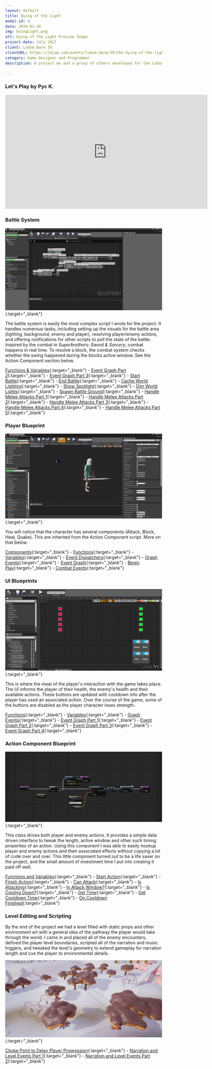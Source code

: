 ```yaml
---
layout: default
title: Dying of the Light
modal-id: 4
date: 2019-01-28
img: DyingLight.png
alt: Dying of the Light Preview Image
project-date: July 2017
client: Ludum Dare 39
clientURL: https://ldjam.com/events/ludum-dare/39/the-dying-of-the-light/
category: Game Designer and Programmer
description: A project me and a group of others developed for the Ludum Dare 39 competitiontheme "Running out of Power".

---
```


### Let's Play by Pyc K.
<iframe src="https://www.youtube.com/embed/W37CbVgPvhA?rel=0" width="650" height="366" frameborder="0" allow="autoplay; encrypted-media" allowfullscreen></iframe>

### Battle System

[![Event Graph](/img/LD/BP_BattleSystem0_EventGraph_Preview.PNG)](/img/LD/BP_BattleSystem0_EventGraph.PNG){:target="_blank"}

The battle system is easily the most complex script I wrote for the project. It handles numerous tasks, including setting up the visuals for the battle area (lighting, background, enemy and player), resolving player/enemy actions, and offering notifications for other scripts to poll the state of the battle. Inspired by the combat in _Superbrothers: Sword & Sorcery_, combat happens in real time. To resolve a block, the combat system checks whether the swing happened during the blocks active window. See the Action Component section below.

[Functions & Variables](/img/LD/BP_BattleSystem0_VarsFuncs.PNG){:target="_blank"} -
[Event Graph Part 2](/img/LD/BP_BattleSystem2_EventGraph2.PNG){:target="_blank"} -
[Event Graph Part 3](/img/LD/BP_BattleSystem3_EventGraph3.PNG){:target="_blank"} -
[Start Battle](/img/LD/BP_BattleSystem11_BattleSetup.PNG){:target="_blank"} -
[End Battle](/img/LD/BP_BattleSystem9_EndBattle.PNG){:target="_blank"} -
[Cache World Lighting](/img/LD/BP_BattleSystem7_CacheWorldLights.PNG){:target="_blank"} -
[Show Spotlight](/img/LD/BP_BattleSystem8_ShowSpotlight.PNG){:target="_blank"} -
[Dim World Lights](/img/LD/BP_BattleSystem12_DimWorldLights.PNG){:target="_blank"} -
[Spawn Battle Ground](/img/LD/BP_BattleSystem13_SpawnBattleGround.PNG){:target="_blank"} -
[Handle Melee Attacks Part 1](/img/LD/BP_BattleSystem15_HandleMeleeAttacks1.PNG){:target="_blank"} -
[Handle Melee Attacks Part 2](/img/LD/BP_BattleSystem16_HandleMeleeAttacks2.PNG){:target="_blank"} -
[Handle Melee Attacks Part 3](/img/LD/BP_BattleSystem18_HandleMeleeAttacks3.PNG){:target="_blank"} -
[Handle Melee Attacks Part 4](/img/LD/BP_BattleSystem19_HandleMeleeAttacks4.PNG){:target="_blank"} -
[Handle Melee Attacks Part 5](/img/LD/BP_BattleSystem20_HandleMeleeAttacks5.PNG){:target="_blank"}

	
### Player Blueprint

[![Event Graph](/img/LD/Player/BP_Player1_Preview.PNG)](/img/LD/Player/BP_Player1.PNG){:target="_blank"}

You will notice that the character has several components (Attack, Block, Heal, Quake). This are inherited from the Action Component script. More on that below.

[Components](/img/LD/Player/BP_Player2.PNG){:target="_blank"} -
[Functions](/img/LD/Player/BP_Player3.PNG){:target="_blank"} -
[Variables](/img/LD/Player/BP_Player4.PNG){:target="_blank"} -
[Event Dispatchers](/img/LD/Player/BP_Player5.PNG){:target="_blank"} -
[Graph Events](/img/LD/Player/BP_Player21.PNG){:target="_blank"} -
[Event Graph](/img/LD/Player/BP_Player7.PNG){:target="_blank"} -
[Begin Play](/img/LD/Player/BP_Player6.PNG){:target="_blank"} -
[Combat Events](/img/LD/Player/BP_Player8.PNG){:target="_blank"}

### UI Blueprints

[![Event Graph](/img/LD/Player/HUD1_Preview.PNG)](/img/LD/Player/HUD1.PNG){:target="_blank"}

This is where the meat of the player's interaction with the game takes place. The UI informs the player of their health, the enemy's health and their available actions. These buttons are updated with cooldown info after the player has used an associated action. Over the course of the game, some of the buttons are disabled as the player character loses strength.

[Functions](/img/LD/Player/HUD2.PNG){:target="_blank"} -
[Variables](/img/LD/Player/HUD3.PNG){:target="_blank"} -
[Graph Events](/img/LD/Player/HUD4.PNG){:target="_blank"} -
[Event Graph Part 1](/img/LD/Player/HUD5.PNG){:target="_blank"} -
[Event Graph Part 2](/img/LD/Player/HUD6.PNG){:target="_blank"} -
[Event Graph Part 3](/img/LD/Player/HUD7.PNG){:target="_blank"} -
[Event Graph Part 4](/img/LD/Player/HUD8.PNG){:target="_blank"}

### Action Component Blueprint

[![Event Graph](/img/LD/BP_Action1_StartAction_Preview.PNG)](/img/LD/BP_Action1_StartAction.PNG){:target="_blank"}

This class drives both player and enemy actions. It provides a simple data driven interface to tweak the length, active window and other such timing properties of an action. Using this component I was able to easily hookup player and enemy actions and their associated effects without copying a lot of code over and over. This little component turned out to be a life saver on the project, and the small amount of investment time I put into creating it paid off well.

[Functions and Variables](/img/LD/BP_Action2_VariableFunctionList.PNG){:target="_blank"} -
[Start Action](/img/LD/BP_Action1_StartAction.PNG){:target="_blank"} -
[Finish Action](/img/LD/BP_Action3_ActionFinished.PNG){:target="_blank"} -
[Can Attack](/img/LD/BP_Action4_CanAttack.PNG){:target="_blank"} -
[Is Attacking](/img/LD/BP_Action5_IsActing.PNG){:target="_blank"} -
[In Attack Window?](/img/LD/BP_Action6_IsInWindow.PNG){:target="_blank"} -
[Is Cooling Down?](/img/LD/BP_Action7_IsCoolingDown.PNG){:target="_blank"} -
[Get Time](/img/LD/BP_Action8_GetTime.PNG){:target="_blank"} -
[Get Cooldown Time](/img/LD/BP_Action9_GetCoolDownTime.PNG){:target="_blank"} -
[On Cooldown Finished](/img/LD/BP_Action10_CoolDownFinished.PNG){:target="_blank"}

### Level Editing and Scripting

By the end of the project we had a level filled with static props and other environment art with a general idea of the pathway the player would take through the world. I came in and placed all of the enemy encounters, defined the player level boundaries, scripted all of the narration and music triggers, and tweaked the level's geometry to extend gameplay for narration length and cue the player to environmental details.

[![Event Graph](/img/LD/LevelScripting1_Preview.PNG)](/img/LD/LevelScripting1.PNG){:target="_blank"}

[Choke Point to Delay Player Progression](/img/LD/LevelScripting2.PNG){:target="_blank"} -
[Narration and Level Events Part 1](/img/LD/LevelScripting3.PNG){:target="_blank"} -
[Narration and Level Events Part 2](/img/LD/LevelScripting4.PNG){:target="_blank"}
